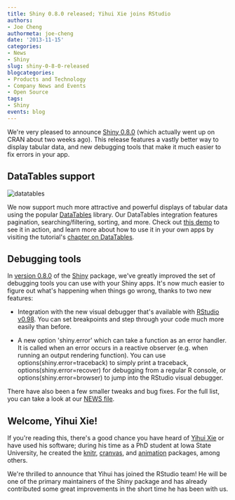 ```yaml
---
title: Shiny 0.8.0 released; Yihui Xie joins RStudio
authors: 
- Joe Cheng
authormeta: joe-cheng
date: '2013-11-15'
categories:
- News
- Shiny
slug: shiny-0-8-0-released
blogcategories:
- Products and Technology
- Company News and Events
- Open Source
tags:
- Shiny
events: blog
---
```



We're very pleased to announce [Shiny 0.8.0](http://rstudio.com/shiny/) (which actually went up on CRAN about two weeks ago). This release features a vastly better way to display tabular data, and new debugging tools that make it much easier to fix errors in your app.

## DataTables support

![datatables](https://rstudioblog.files.wordpress.com/2013/11/datatables1.png)

We now support much more attractive and powerful displays of tabular data using the popular [DataTables](http://datatables.net/) library. Our DataTables integration features pagination, searching/filtering, sorting, and more. Check out [this demo](http://glimmer.rstudio.com/yihui/12_datatables/) to see it in action, and learn more about how to use it in your own apps by visiting the tutorial's [chapter on DataTables](http://rstudio.github.io/shiny/tutorial/#datatables).

## Debugging tools

In [version 0.8.0](http://cran.rstudio.com/web/packages/shiny/) of the [Shiny](http://rstudio.com/shiny/) package, we've greatly improved the set of debugging tools you can use with your Shiny apps. It's now much easier to figure out what's happening when things go wrong, thanks to two new features:

  * Integration with the new visual debugger that's available with [RStudio v0.98](https://www.rstudio.com/ide/download/preview). You can set breakpoints and step through your code much more easily than before.

  * A new option 'shiny.error' which can take a function as an error handler. It is called when an error occurs in a reactive observer (e.g. when running an output rendering function). You can use options(shiny.error=traceback) to simply print a traceback, options(shiny.error=recover) for debugging from a regular R console, or options(shiny.error=browser) to jump into the RStudio visual debugger.

There have also been a few smaller tweaks and bug fixes. For the full list, you can take a look at our [NEWS file](http://cran.rstudio.com/web/packages/shiny/NEWS).

## Welcome, Yihui Xie!

If you're reading this, there's a good chance you have heard of [Yihui Xie](http://yihui.name) or have used his software; during his time as a PhD student at Iowa State University, he created the [knitr](http://yihui.name/knitr/), [cranvas](http://cranvas.org/), and [animation](http://cran.r-project.org/web/packages/animation/index.html) packages, among others.

We're thrilled to announce that Yihui has joined the RStudio team! He will be one of the primary maintainers of the Shiny package and has already contributed some great improvements in the short time he has been with us.


